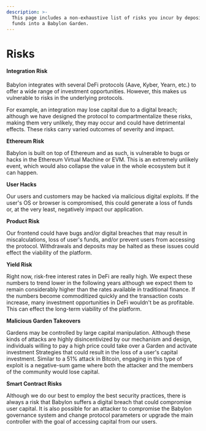 ```yaml
---
description: >-
  This page includes a non-exhaustive list of risks you incur by depositing
  funds into a Babylon Garden.
---
```


# Risks

#### **Integration Risk**

Babylon integrates with several DeFi protocols (Aave, Kyber, Yearn, etc.) to offer a wide range of investment opportunities. However,  this makes us vulnerable to risks in the underlying protocols.&#x20;

For example, an integration may lose capital due to a digital breach; although we have designed the protocol to compartmentalize these risks, making them very unlikely, they may occur and could have detrimental effects. These risks carry varied outcomes of severity and impact.

**Ethereum Risk**

Babylon is built on top of Ethereum and as such, is vulnerable to bugs or hacks in the Ethereum Virtual Machine or EVM. This is an extremely unlikely event, which would also collapse the value in the whole ecosystem but it can happen.

**User Hacks**

Our users and customers may be hacked via malicious digital exploits. If the user's OS or browser is compromised, this could generate a loss of funds or, at the very least, negatively impact our application.

**Product Risk**

Our frontend could have bugs and/or digital breaches that may result in miscalculations, loss of user's funds, and/or prevent users from accessing the protocol. Withdrawals and deposits may be halted as these issues could effect the viability of the platform.

**Yield Risk**

Right now, risk-free interest rates in DeFi are really high. We expect these numbers to trend lower in the following years although we expect them to remain considerably higher than the rates available in traditional finance. If the numbers become commoditized quickly and the transaction costs increase, many investment opportunities in DeFi wouldn't be as profitable. This can effect the long-term viability of the platform.

**Malicious Garden Takeovers**

Gardens may be controlled by large capital manipulation. Although these kinds of attacks are highly disincentivized by our mechanism and design, individuals willing to pay a high price could take over a Garden and activate investment Strategies that could result in the loss of a user's capital investment. Similar to a 51% attack in Bitcoin, engaging in this type of exploit is a negative-sum game where both the attacker and the members of the community would lose capital.

**Smart Contract Risks**

Although we do our best to employ the best security practices, there is always a risk that Babylon suffers a digital breach that could compromise user capital. It is also possible for an attacker to compromise the Babylon governance system and change protocol parameters or upgrade the main controller with the goal of accessing capital from our users.
